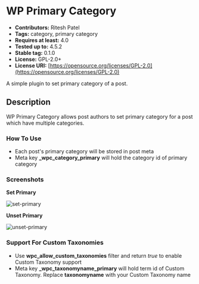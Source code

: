 # WP Primary Category #
* **Contributors:**      Ritesh Patel
* **Tags:**              category, primary category
* **Requires at least:** 4.0
* **Tested up to:**      4.5.2
* **Stable tag:**        0.1.0
* **License:**           GPL-2.0+
* **License URI:**       [https://opensource.org/licenses/GPL-2.0](https://opensource.org/licenses/GPL-2.0)

A simple plugin to set primary category of a post.

## Description ##
WP Primary Category allows post authors to set primary category for a post which have multiple categories.

### How To Use ###
* Each post's primary category will be stored in post meta
* Meta key **_wpc_category_primary** will hold the category id of primary category

### Screenshots ###
**Set Primary**

![set-primary](https://cloud.githubusercontent.com/assets/2941333/16015117/e0ee46ec-31b1-11e6-8b07-01dba1b30e95.png)

**Unset Primary**

![unset-primary](https://cloud.githubusercontent.com/assets/2941333/16015159/132fd4d6-31b2-11e6-8401-e4b7729da2e5.png)

### Support For Custom Taxonomies ###
* Use **wpc_allow_custom_taxonomies** filter and return *true* to enable Custom Taxonomy support
* Meta key **_wpc_taxonomyname_primary** will hold term id of Custom Taxonomy. Replace **taxonomyname** with your Custom Taxonomy name

